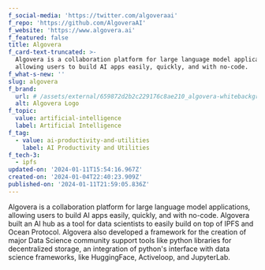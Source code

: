 ```yaml
---
f_social-media: 'https://twitter.com/algoveraai'
f_repo: 'https://github.com/AlgoveraAI'
f_website: 'https://www.algovera.ai'
f_featured: false
title: Algovera
f_card-text-truncated: >-
  Algovera is a collaboration platform for large language model applications,
  allowing users to build AI apps easily, quickly, and with no-code.
f_what-s-new: ''
slug: algovera
f_brand:
  url: # /assets/external/659872d2b2c229176c8ae210_algovera-whitebackground.png
  alt: Algovera Logo
f_topic:
  value: artificial-intelligence
  label: Artificial Intelligence
f_tag:
  - value: ai-productivity-and-utilities
    label: AI Productivity and Utilities
f_tech-3:
  - ipfs
updated-on: '2024-01-11T15:54:16.967Z'
created-on: '2024-01-04T22:40:23.909Z'
published-on: '2024-01-11T21:59:05.836Z'
---
```


Algovera is a collaboration platform for large language model applications, allowing users to build AI apps easily, quickly, and with no-code. Algovera built an AI hub as a tool for data scientists to easily build on top of IPFS and Ocean Protocol. Algovera also developed a framework for the creation of major Data Science community support tools like python libraries for decentralized storage, an integration of python's interface with data science frameworks, like HuggingFace, Activeloop, and JupyterLab.
